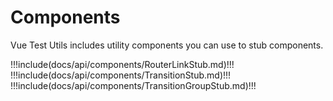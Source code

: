 # Components

Vue Test Utils includes utility components you can use to stub components.

!!!include(docs/api/components/RouterLinkStub.md)!!!
!!!include(docs/api/components/TransitionStub.md)!!!
!!!include(docs/api/components/TransitionGroupStub.md)!!!

